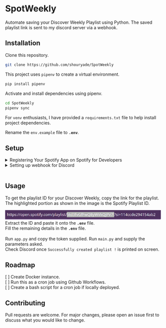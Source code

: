 # SpotWeekly
Automate saving your Discover Weekly Playlist using Python.
The saved playlist link is sent to my discord server via a webhook.

## Installation
Clone this repository.  
```bash
git clone https://github.com/shouryade/SpotWeekly
```
This project uses `pipenv` to create a virtual environment.
```bash
pip install pipenv
```
Activate and install dependencies using pipenv.
```bash
cd SpotWeekly
pipenv sync 
```
For `venv` enthusiasts, I have provided a `requirements.txt` file to help install project dependencies.   

Rename the `env.example` file to **`.env`**.
## Setup
<details>
<summary>Registering Your Spotify App on Spotify for Developers </summary>
<br>
<li>Create a <a href='https://developer.spotify.com/dashboard/applications'>Spotify Developer</a> account.</li>
<li>Copy the client ID and paste it in the .env file.</li>
<li>Go to edit settings and set Redirect URI to <i>http://127.0.0.1:5000/callback</i> as shown</li>
<br>
<img src='readme-assets/callback.png'>
</details>
<details>
<summary>Setting up webhook for Discord</summary>
<br>
<li>You need to have the <b>create and manage webhook</b> permissions in the server.</li>
<li>Go to Server Settings > Integrations > New Webhook </li>
<l1>Fill the required values and select the channel for the webhook to be posted in. </l1>
<li>Click on <i>Copy Webhook URL</i></li>
<img src='readme-assets/webhook.png'>
<li>Paste the copied url in .env file.</li>
</details>
<br>

## Usage
To get the playlist ID for your Discover Weekly, copy the link for the playlist.  
The highlighted portion as shown in the image is the Spotify Playlist ID.

![Spotify Playlist ID](readme-assets/id.png "Spotify Playlist ID")   
Extract the ID and paste it onto the **`.env`** file.  
Fill the remaining details in the **`.env`** file.  
<br>
Run `app.py` and copy the token supplied.
Run `main.py` and supply the parameters asked.  
Check Discord once `Successfully created playlist !` is printed on screen.  

## Roadmap
[ ] Create Docker instance.  
[ ] Run this as a cron job using Github Workflows.  
[ ] Create a bash script for a cron job if locally deployed.


## Contributing
Pull requests are welcome. For major changes, please open an issue first to discuss what you would like to change.  

